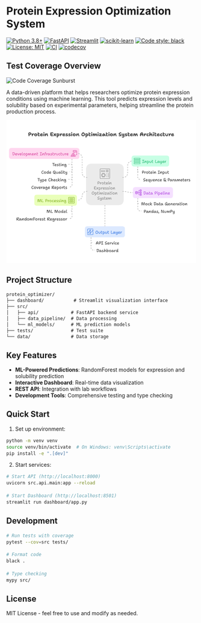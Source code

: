 # Protein Expression Optimization System

[![Python 3.8+](https://img.shields.io/badge/python-3.8+-blue.svg)](https://www.python.org/downloads/)
[![FastAPI](https://img.shields.io/badge/FastAPI-0.100+-green.svg)](https://fastapi.tiangolo.com/)
[![Streamlit](https://img.shields.io/badge/Streamlit-1.28+-red.svg)](https://streamlit.io/)
[![scikit-learn](https://img.shields.io/badge/scikit--learn-1.3+-orange.svg)](https://scikit-learn.org/)
[![Code style: black](https://img.shields.io/badge/code%20style-black-000000.svg)](https://github.com/psf/black)
[![License: MIT](https://img.shields.io/badge/License-MIT-yellow.svg)](https://opensource.org/licenses/MIT)
[![CI](https://github.com/keltoumboukra/protein-optimizer/actions/workflows/ci.yml/badge.svg?event=push)](https://github.com/keltoumboukra/protein-optimizer/actions/workflows/ci.yml)
[![codecov](https://codecov.io/gh/keltoumboukra/protein-optimizer/graph/badge.svg?token=AS4ZV2WHT1)](https://codecov.io/gh/keltoumboukra/protein-optimizer)

## Test Coverage Overview
![Code Coverage Sunburst](https://codecov.io/gh/keltoumboukra/protein-optimizer/graphs/sunburst.svg?token=AS4ZV2WHT1)

A data-driven platform that helps researchers optimize protein expression conditions using machine learning. This tool predicts expression levels and solubility based on experimental parameters, helping streamline the protein production process.

![Protein Expression Optimization System Architecture](./assets/system_architecture.png)

## Project Structure

```
protein_optimizer/
├── dashboard/           # Streamlit visualization interface
├── src/
│   ├── api/            # FastAPI backend service
│   ├── data_pipeline/  # Data processing
│   └── ml_models/      # ML prediction models
├── tests/              # Test suite
└── data/               # Data storage
```

## Key Features

- **ML-Powered Predictions**: RandomForest models for expression and solubility prediction
- **Interactive Dashboard**: Real-time data visualization
- **REST API**: Integration with lab workflows
- **Development Tools**: Comprehensive testing and type checking

## Quick Start

1. Set up environment:
```bash
python -m venv venv
source venv/bin/activate  # On Windows: venv\Scripts\activate
pip install -e ".[dev]"
```

2. Start services:
```bash
# Start API (http://localhost:8000)
uvicorn src.api.main:app --reload

# Start Dashboard (http://localhost:8501)
streamlit run dashboard/app.py
```

## Development

```bash
# Run tests with coverage
pytest --cov=src tests/

# Format code
black .

# Type checking
mypy src/
```

## License

MIT License - feel free to use and modify as needed.
